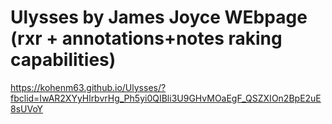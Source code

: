 # Ulysses by James Joyce WEbpage (rxr + annotations+notes raking capabilities)

https://kohenm63.github.io/Ulysses/?fbclid=IwAR2XYyHlrbvrHg_Ph5yi0QIBli3U9GHvMOaEgF_QSZXIOn2BpE2uE8sUVoY

